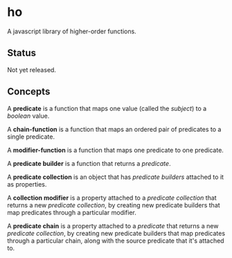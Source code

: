 # ho

A javascript library of higher-order functions.

## Status

Not yet released.

## Concepts

A **predicate** is a function that maps one value (called the _subject_) to a _boolean_ value.

A **chain-function** is a function that maps an ordered pair of predicates to a single predicate.

A **modifier-function** is a function that maps one predicate to one predicate.

A **predicate builder** is a function that returns a _predicate_.

A **predicate collection** is an object that has _predicate builders_ attached to it as properties.

A **collection modifier** is a property attached to a _predicate collection_ that returns a new
_predicate collection_, by creating new predicate builders that map predicates through a particular modifier.

A **predicate chain** is a property attached to a _predicate_ that returns a new _predicate collection_,
by creating new predicate builders that map predicates through a particular chain, along with the source
predicate that it's attached to.

